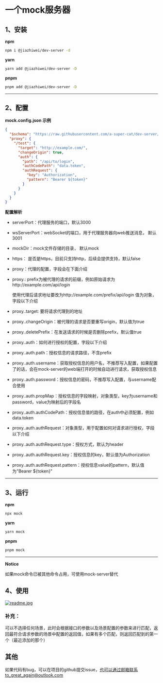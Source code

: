 # 一个mock服务器



## 1、安装

**npm**

```bash
npm i @jiazhiwei/dev-server -d
```

**yarn**

```bash
yarn add @jiazhiwei/dev-server -D
```

**pnpm**

```bash
pnpm add @jiazhiwei/dev-server -D
```

------

## 2、配置

**mock.config.json  示例**

```json
{
  "$schema": "https://raw.githubusercontent.com/a-super-cat/dev-server/main/mock-config-schema.json",
  "proxy": {
    "/test": {
      "target": "http://example.com/",
      "changeOrigin": true,
      "auth": {
        "path": "/api/to/login",
        "authCodePath": "data.token",
        "authRequest": {
          "key": "Authorization",
          "pattern": "Bearer ${token}"
        }
      }
    }
  }
}
```

**配置解析**

* serverPort：代理服务的端口，默认3000

* wsServerPort：webSocket的端口，用于代理服务器向web推送消息， 默认3001

* mockDir：mock文件存储的目录， 默认mock

* https： 是否是https，目前只支持http，后续会提供支持，默认false

* proxy：代理的配置，字段会在下面介绍

* proxy.<prefix>: prefix为被代理的请求的前缀，例如原始请求为http://example.com/api/login

  使用代理后请求地址要改为http://example.com/prefix/api/login 值为对象，字段以下介绍

* proxy.<prefix>.target: 要将请求代理到的地址

* proxy.<prefix>.changeOrigin：被代理的请求是否要重写origin，默认值为true

* proxy.<prefix>.deletePrefix：在发送请求的时候是否删除prefix，默认值true

* proxy.<prefix>.auth：如何进行授权的配置，字段以下介绍

* proxy.<prefix>.auth.path：授权信息的请求路径，不含prefix

* proxy.<prefix>.auth.username：获取授权信息的用户名，不推荐写入配置，如果配置了的话，会在mock-server的web端打开的时候自动进行请求，获取授权信息

* proxy.<prefix>.auth.password：授权信息的密码，不推荐写入配置，与username配合使用

* proxy.<prefix>.auth.propMap：授权信息的字段映射，对象类型，key为username和password，value为映射后的字段名

* proxy.<prefix>.auth.authCodePath：授权信息值的路径，在auth中必须配置，例如data.token

* proxy.<prefix>.auth.authRequest：对象类型，用于配置如何对请求进行授权，字段以下介绍

* proxy.<prefix>.auth.authRequest.type：授权方式，默认为header

* proxy.<prefix>.auth.authRequest.key：授权信息的key，默认值为Authorization

* proxy.<prefix>.auth.authRequest.pattern：授权信息value的pattern，默认值为"Bearer ${token}"

------

## 3、运行

**npm**

```bash
npx mock
```

**yarn**

```bash
yarn mock
```

**pnpm**

```bash
pnpm mock
```

-----

**Notice**

如果mock命令已被其他命令占用，可使用mock-server替代



## 4、使用

[![readme.jpg](https://i.postimg.cc/DzvJPRzs/readme.jpg)](https://postimg.cc/zyQGJtKX)

### 补充：
可以不选择任何场景，此时会根据接口的参数以及场景配置的参数来进行匹配，返回最符合请求参数的场景中配置的返回值，如果有多个匹配，则返回匹配到的第一个（最近添加的那个）


## 其他

如果代码有bug，可以在项目的github提交issue，也可以通过邮箱联系to_great_again@outlook.com





